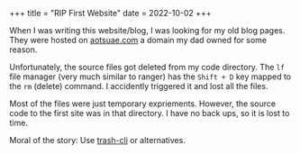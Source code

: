 +++
title = "RIP First Website"
date = 2022-10-02
+++

When I was writing this website/blog, I was looking for my old blog pages.
They were hosted on [aotsuae.com](https://aotsuae.com) a domain my dad owned for some reason.

Unfortunately, the source files got deleted from my code directory.
The `lf` file manager (very much similar to ranger) has the `Shift + D` key mapped to the `rm` (delete) command.
I accidently triggered it and lost all the files.

Most of the files were just temporary expriements. However, the source code to the first site was in that directory.
I have no back ups, so it is lost to time.

Moral of the story: Use [trash-cli](https://github.com/andreafrancia/trash-cli) or alternatives.
